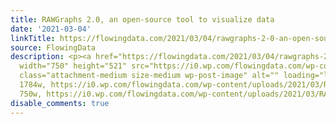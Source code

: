 ```yaml
---
title: RAWGraphs 2.0, an open-source tool to visualize data
date: '2021-03-04'
linkTitle: https://flowingdata.com/2021/03/04/rawgraphs-2-0-an-open-source-tool-to-visualize-data/
source: FlowingData
description: <p><a href="https://flowingdata.com/2021/03/04/rawgraphs-2-0-an-open-source-tool-to-visualize-data/"><img
  width="750" height="521" src="https://i0.wp.com/flowingdata.com/wp-content/uploads/2021/03/RAW-graphs.png?fit=750%2C521&amp;ssl=1"
  class="attachment-medium size-medium wp-post-image" alt="" loading="lazy" srcset="https://i0.wp.com/flowingdata.com/wp-content/uploads/2021/03/RAW-graphs.png?w=1784&amp;ssl=1
  1784w, https://i0.wp.com/flowingdata.com/wp-content/uploads/2021/03/RAW-graphs.png?resize=750%2C521&amp;ssl=1
  750w, https://i0.wp.com/flowingdata.com/wp-content/uploads/2021/03/RAW-graphs. ...
disable_comments: true
---
```

<p><a href="https://flowingdata.com/2021/03/04/rawgraphs-2-0-an-open-source-tool-to-visualize-data/"><img width="750" height="521" src="https://i0.wp.com/flowingdata.com/wp-content/uploads/2021/03/RAW-graphs.png?fit=750%2C521&amp;ssl=1" class="attachment-medium size-medium wp-post-image" alt="" loading="lazy" srcset="https://i0.wp.com/flowingdata.com/wp-content/uploads/2021/03/RAW-graphs.png?w=1784&amp;ssl=1 1784w, https://i0.wp.com/flowingdata.com/wp-content/uploads/2021/03/RAW-graphs.png?resize=750%2C521&amp;ssl=1 750w, https://i0.wp.com/flowingdata.com/wp-content/uploads/2021/03/RAW-graphs. ...